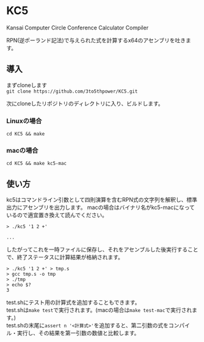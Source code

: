 # KC5
Kansai Computer Circle Conference Calculator Compiler

RPN(逆ポーランド記法)で与えられた式を計算するx64のアセンブリを吐きます。

## 導入
まずcloneします  
`git clone https://github.com/3to5thpower/KC5.git`

次にcloneしたリポジトリのディレクトリに入り、ビルドします。  
### Linuxの場合
`cd KC5 && make`
### macの場合
`cd KC5 && make kc5-mac`  

## 使い方
kc5はコマンドライン引数として四則演算を含むRPN式の文字列を解釈し、標準出力にアセンブリを出力します。 
macの場合はバイナリ名がkc5-macになっているので適宜置き換えて読んでください。  
  
```
> ./kc5 '1 2 +'

...
```

したがってこれを一時ファイルに保存し、それをアセンブルした後実行することで、終了ステータスに計算結果が格納されます。
```
> ./kc5 '1 2 +' > tmp.s
> gcc tmp.s -o tmp
> ./tmp
> echo $?
3
```
test.shにテスト用の計算式を追加することもできます。  
test.shは`make test`で実行されます。(macの場合は`make test-mac`で実行されます。)  
test.shの末尾に`assert n '<計算式>'`を追加すると、第二引数の式をコンパイル・実行し、その結果を第一引数の数値と比較します。



